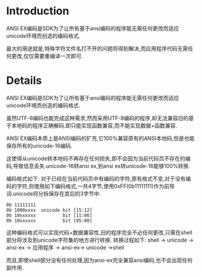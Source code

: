 # Introduction #

ANSI EX编码是SDK为了让所有基于ansi编码的程序能无需任何更改而适应unicode环境而创造的编码格式.

最大的用途就是,特殊字符文件名打不开的问题将得到解决,而应用程序代码无需任何更改,仅仅需要重编译一次即可.

# Details #

ANSI EX编码是SDK为了让所有基于ansi编码的程序能无需任何更改而适应unicode环境而创造的编码格式.

虽然UTF-8编码也能完成这种需求,然而采用UTF-8编码的程序,却无法兼容旧的基于本地码的程序正确解码.即只能实现函数兼容,而不能实现数据+函数兼容.

ANSI EX编码本质上是ANSI编码的扩充,它100%兼容原有的ANSI本地码,但是也能保存所有的unicode-16编码.

这使得从unicode转本地码不再存在任何损失,即不会因为当前代码页不存在的编码,导致信息丢失.unicode-16转ansi ex,到ansi ex转unicode-16能够100%转换.

编码格式如下:
对于已经在当前代码页中有编码的字符,原有格式不变,对于没有编码的字符,则使用如下编码格式,一共4字节,使用0xFF(0b11111111)作为前导词.unicode将分拆保存在其后的3字节中.
```
0b 11111111
0b 1000xxxx  unicode bit [15:12]
0b 10xxxxxx          bit [11:06]
0b 10xxxxxx          bit [05:00]
```
这种编码格式可以实现代码+数据兼容性,旧的程序完全不必任何更改,只需在shell部分将涉及到unicode字符集的地方进行转换.
转换过程如下:
shell -> unicode -> ansi-ex -> 应用程序 -> ansi-ex-> unicode ->shell

而且,即使shell部分没有任何处理,因为ansi-ex完全兼容ansi编码,也不会出现任何副作用.